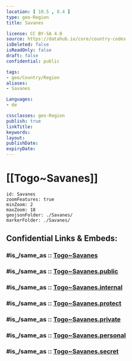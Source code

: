 ```yaml
---
location: [ 10.5 , 0.4 ] 
type: geo-Region
title: Savanes

license: CC BY-SA 4.0
source: https://datahub.io/core/country-codes
isDeleted: false
isReadOnly: false
draft: false
confidential: public

tags:
- geo/Country/Region
aliases:
- Savanes

Languages:
- de

cssclasses: geo-Region
publish: true
linkTitle: 
keywords: 
layout: 
publishDate: 
expiryDate: 
---
```


# [[Togo~Savanes]] 

```leaflet
id: Savanes
zoomFeatures: true 
minZoom: 2 
maxZoom: 18
geojsonFolder: ./Savanes/
markerFolder: ./Savanes/
```


## Confidential Links & Embeds: 

### #is_/same_as :: [Togo~Savanes](/_Standards/Earth/Continent/Africa/Africa~West/Togo/Regions~Togo/Togo~Savanes.md) 

### #is_/same_as :: [Togo~Savanes.public](/_public/Earth/Continent/Africa/Africa~West/Togo/Regions~Togo/Togo~Savanes.public.md) 

### #is_/same_as :: [Togo~Savanes.internal](/_internal/Earth/Continent/Africa/Africa~West/Togo/Regions~Togo/Togo~Savanes.internal.md) 

### #is_/same_as :: [Togo~Savanes.protect](/_protect/Earth/Continent/Africa/Africa~West/Togo/Regions~Togo/Togo~Savanes.protect.md) 

### #is_/same_as :: [Togo~Savanes.private](/_private/Earth/Continent/Africa/Africa~West/Togo/Regions~Togo/Togo~Savanes.private.md) 

### #is_/same_as :: [Togo~Savanes.personal](/_personal/Earth/Continent/Africa/Africa~West/Togo/Regions~Togo/Togo~Savanes.personal.md) 

### #is_/same_as :: [Togo~Savanes.secret](/_secret/Earth/Continent/Africa/Africa~West/Togo/Regions~Togo/Togo~Savanes.secret.md)

